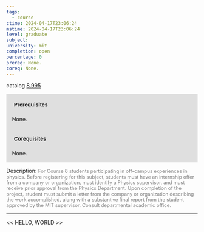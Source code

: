 ```yaml
---
tags:
  - course
ctime: 2024-04-17T23:06:24
mstime: 2024-04-17T23:06:24
level: graduate
subject: 
university: mit
completion: open
percentage: 0
prereq: None.
coreq: None.
---
```


catalog [8.995](http://student.mit.edu/catalog/m8b.html#8.995)

<span style="display: block; padding: 15px; background-color: rgb(100, 100, 100, 0.2);"><font id="m_prereq3777_0" style="display: block; font-family: Arial, sans-serif; font-weight: bold; padding: 5px">Prerequisites</font><br><span id="prereq3777_0">None.</span></span>
<span style="display: block; padding: 15px; background-color: rgb(100, 100, 100, 0.2);"><font id="m_coreq3777_0" style="display: block; font-family: Arial, sans-serif; font-weight: bold; padding: 5px">Corequisites</font><br><span id="coreq3777_0">None.</span></span>

<font style="">Description:</font>
<font style="color: grey; font-size: 0.8rem;">For Course 8 students participating in off-campus experiences in physics. Before registering for this subject, students must have an internship offer from a company or organization, must identify a Physics supervisor, and must receive prior approval from the Physics Department. Upon completion of the project, student must submit a letter from the company or organization describing the work accomplished, along with a substantive final report from the student approved by the MIT supervisor. Consult departmental academic office.</font>



---

<< HELLO, WORLD >>
